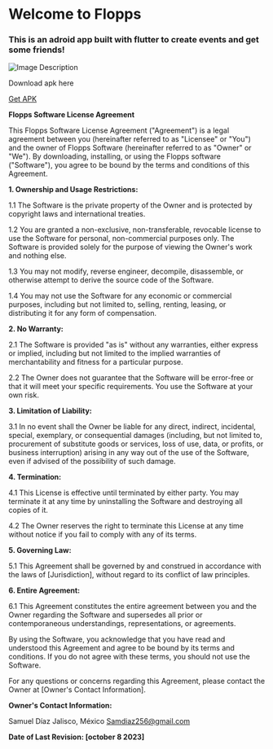 <!DOCTYPE html>
<html lang="en">
<head>
    <meta charset="UTF-8">
    <meta name="viewport" content="width=device-width, initial-scale=1.0">
  

</head>
<body>
    <div class="container">
        <h1>Welcome to Flopps</h1>
        <h3> This is an adroid app built with flutter to create events and get some friends! </h3>
        <img class="image" src="https://firebasestorage.googleapis.com/v0/b/athenas-307b8.appspot.com/o/apk%2F539shots_so.png?alt=media&token=e6438472-6166-4e05-98e2-d6d8373ba8f1" alt="Image Description">
        <p>Download apk here</p>
        <a class="button" href="https://firebasestorage.googleapis.com/v0/b/athenas-307b8.appspot.com/o/apk%2Fapp-release.apk?alt=media&token=c42d4d89-09bf-4265-9728-b194f80680db">Get APK</a>
    </div>
</body>
</html>






















**Flopps Software License Agreement**

This Flopps Software License Agreement ("Agreement") is a legal agreement between you (hereinafter referred to as "Licensee" or "You") and the owner of Flopps Software (hereinafter referred to as "Owner" or "We"). By downloading, installing, or using the Flopps software ("Software"), you agree to be bound by the terms and conditions of this Agreement.

**1. Ownership and Usage Restrictions:**

1.1 The Software is the private property of the Owner and is protected by copyright laws and international treaties.

1.2 You are granted a non-exclusive, non-transferable, revocable license to use the Software for personal, non-commercial purposes only. The Software is provided solely for the purpose of viewing the Owner's work and nothing else.

1.3 You may not modify, reverse engineer, decompile, disassemble, or otherwise attempt to derive the source code of the Software.

1.4 You may not use the Software for any economic or commercial purposes, including but not limited to, selling, renting, leasing, or distributing it for any form of compensation.

**2. No Warranty:**

2.1 The Software is provided "as is" without any warranties, either express or implied, including but not limited to the implied warranties of merchantability and fitness for a particular purpose.

2.2 The Owner does not guarantee that the Software will be error-free or that it will meet your specific requirements. You use the Software at your own risk.

**3. Limitation of Liability:**

3.1 In no event shall the Owner be liable for any direct, indirect, incidental, special, exemplary, or consequential damages (including, but not limited to, procurement of substitute goods or services, loss of use, data, or profits, or business interruption) arising in any way out of the use of the Software, even if advised of the possibility of such damage.

**4. Termination:**

4.1 This License is effective until terminated by either party. You may terminate it at any time by uninstalling the Software and destroying all copies of it.

4.2 The Owner reserves the right to terminate this License at any time without notice if you fail to comply with any of its terms.

**5. Governing Law:**

5.1 This Agreement shall be governed by and construed in accordance with the laws of [Jurisdiction], without regard to its conflict of law principles.

**6. Entire Agreement:**

6.1 This Agreement constitutes the entire agreement between you and the Owner regarding the Software and supersedes all prior or contemporaneous understandings, representations, or agreements.

By using the Software, you acknowledge that you have read and understood this Agreement and agree to be bound by its terms and conditions. If you do not agree with these terms, you should not use the Software.

For any questions or concerns regarding this Agreement, please contact the Owner at [Owner's Contact Information].

**Owner's Contact Information:**

Samuel Díaz
Jalisco, México
Samdiaz256@gmail.com

**Date of Last Revision: [october 8 2023]**
 

